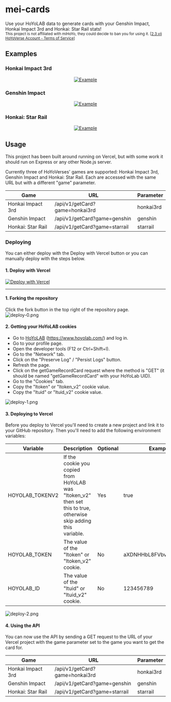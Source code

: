 # mei-cards

Use your HoYoLAB data to generate cards with your Genshin Impact, Honkai Impact 3rd and Honkai: Star Rail stats!  
<small>This project is not affiliated with miHoYo, they could decide to ban you for using it. [[2.3.vii HoYoVerse Account - Terms of Service](https://account.hoyoverse.com/?lang=en-us&bbs_theme=dark&bbs_theme_device=1#/about/userAgreement)]</small>

## Examples

### Honkai Impact 3rd

<span style="display:block;text-align:center">[![Example](https://raw.githubusercontent.com/Joshua-Noakes1/mei-cards/main/.github/images/card-honkai.png)](https://raw.githubusercontent.com/Joshua-Noakes1/mei-cards/main/.github/images/card-honkai.png)</span>

### Genshin Impact

<span style="display:block;text-align:center">[![Example](https://raw.githubusercontent.com/Joshua-Noakes1/mei-cards/main/.github/images/card-genshin.png)](https://raw.githubusercontent.com/Joshua-Noakes1/mei-cards/main/.github/images/card-genshin.png)</span>

### Honkai: Star Rail

<span style="display:block;text-align:center">[![Example](https://raw.githubusercontent.com/Joshua-Noakes1/mei-cards/main/.github/images/card-starRail.png)](https://raw.githubusercontent.com/Joshua-Noakes1/mei-cards/main/.github/images/card-starRail.png)</span>

## Usage

This project has been built around running on Vercel, but with some work it should run on Express or any other Node.js server.

Currently three of HoYoVerses' games are supported: Honkai Impact 3rd, Genshin Impact and Honkai: Star Rail. Each are accessed with the same URL but with a different "game" parameter.

| Game              | URL                            | Parameter |
| ----------------- | ------------------------------ | --------- |
| Honkai Impact 3rd | /api/v1/getCard?game=honkai3rd | honkai3rd |
| Genshin Impact    | /api/v1/getCard?game=genshin   | genshin   |
| Honkai: Star Rail | /api/v1/getCard?game=starrail  | starrail  |

### Deploying
You can either deploy with the Deploy with Vercel button or you can manually deploy with the steps below.

#### 1. Deploy with Vercel
[![Deploy with Vercel](https://vercel.com/button)](https://vercel.com/new/clone?repository-url=https%3A%2F%2Fgithub.com%2FJoshua-Noakes1%2Fmei-cards&env=HOYOLAB_TOKENV2,HOYOLAB_TOKEN,HOYOLAB_ID)

<hr>

#### 1. Forking the repository

Click the fork button in the top right of the repository page.  
![deploy-0.png](https://raw.githubusercontent.com/Joshua-Noakes1/mei-cards/main/.github/images/deploy-0.png)

#### 2. Getting your HoYoLAB cookies

- Go to [HoYoLAB](https://www.hoyolab.com/) (https://www.hoyolab.com/) and log in.
- Go to your profile page.
- Open the developer tools (F12 or Ctrl+Shift+I).
- Go to the "Network" tab.
- Click on the "Preserve Log" / "Persist Logs" button.
- Refresh the page.
- Click on the getGameRecordCard request where the method is "GET" (it should be named "getGameRecordCard" with your HoYoLab UID).
- Go to the "Cookies" tab.
- Copy the "ltoken" or "ltoken_v2" cookie value.
- Copy the "ltuid" or "ltuid_v2" cookie value.

![deploy-1.png](https://raw.githubusercontent.com/Joshua-Noakes1/mei-cards/main/.github/images/deploy-1.png)

#### 3. Deploying to Vercel

Before you deploy to Vercel you'll need to create a new project and link it to your GitHub repository. Then you'll need to add the following environment variables:

| Variable        | Description                                                                                                       | Optional | Example                |
| --------------- | ----------------------------------------------------------------------------------------------------------------- | -------- | ---------------------- |
| HOYOLAB_TOKENV2 | If the cookie you copied from HoYoLAB was "ltoken_v2" then set this to true, otherwise skip adding this variable. | Yes      | true                   |
| HOYOLAB_TOKEN   | The value of the "ltoken" or "ltoken_v2" cookie.                                                                  | No       | aXDNHHbL8FVbvbv1d4AVuD |
| HOYOLAB_ID      | The value of the "ltuid" or "ltuid_v2" cookie.                                                                    | No       | 123456789              |

![deploy-2.png](https://raw.githubusercontent.com/Joshua-Noakes1/mei-cards/main/.github/images/deploy-2.png)

#### 4. Using the API

You can now use the API by sending a GET request to the URL of your Vercel project with the game parameter set to the game you want to get the card for.

| Game              | URL                            | Parameter |
| ----------------- | ------------------------------ | --------- |
| Honkai Impact 3rd | /api/v1/getCard?game=honkai3rd | honkai3rd |
| Genshin Impact    | /api/v1/getCard?game=genshin   | genshin   |
| Honkai: Star Rail | /api/v1/getCard?game=starrail  | starrail  |
